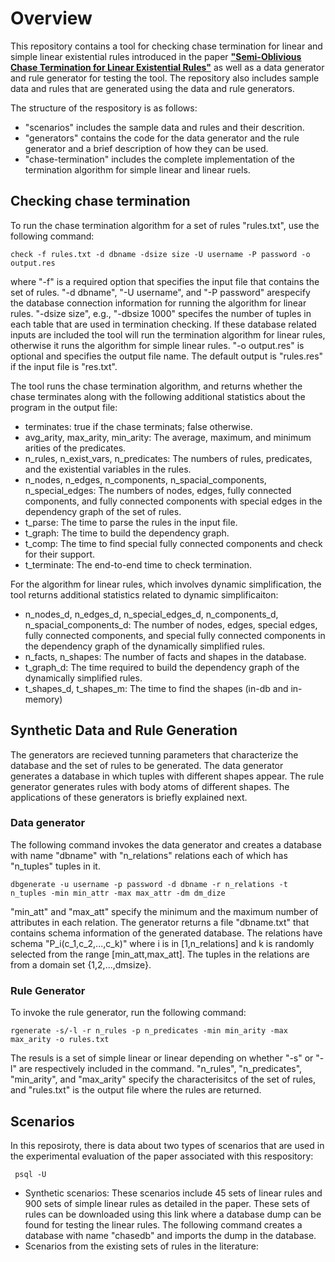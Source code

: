 # Overview

This repository contains a tool for checking chase termination for linear and simple linear existential rules introduced in the paper [**"Semi-Oblivious Chase Termination for Linear Existential Rules"**](https://github.com/mostafamilani/chase-termination/blob/main/chase-termination.pdf) as well as a data generator and rule generator for testing the tool. The repository also includes sample data and rules that are generated using the data and rule generators.

The structure of the respository is as follows:
- \"scenarios\" includes the sample data and rules and their descrition. 
- \"generators\" contains the code for the data generator and the rule generator and a brief description of how they can be used.
- \"chase-termination\" includes the complete implementation of the termination algorithm for simple linear and linear ruels.

## Checking chase termination 

To run the chase termination algorithm for a set of rules "rules.txt", use the following command:

```check -f rules.txt -d dbname -dsize size -U username -P password -o output.res```

where "-f" is a required option that specifies the input file that contains the set of rules. "-d dbname", "-U username", and "-P password" arespecify the database connection information for running the algorithm for linear rules. "-dsize size", e.g., "-dbsize 1000" specifes the number of tuples in each table that are used in termination checking. If these database related inputs are included the tool will run the termination algorithm for linear rules, otherwise it runs the algorithm for simple linear rules. "-o output.res" is optional and specifies the output file name. The default output is "rules.res" if the input file is "res.txt". 

The tool runs the chase termination algorithm, and returns whether the chase terminates along with the following additional statistics about the program in the output file:

- terminates: true if the chase terminats; false otherwise.
- avg_arity, max_arity, min_arity: The average, maximum, and minimum arities of the predicates.
- n_rules, n_exist_vars, n_predicates: The numbers of rules, predicates, and the existential variables in the rules.
- n_nodes, n_edges, n_components, n_spacial_components, n_special_edges: The numbers of nodes, edges, fully connected components, and fully connected components with special edges in the dependency graph of the set of rules.
- t_parse: The time to parse the rules in the input file.
- t_graph: The time to build the dependency graph.
- t_comp: The time to find special fully connected components and check for their support.
- t_terminate: The end-to-end time to check termination.

For the algorithm for linear rules, which involves dynamic simplification, the tool returns additional statistics related to dynamic simplificaiton:
- n_nodes_d, n_edges_d, n_special_edges_d, n_components_d, n_spacial_components_d: The number of nodes, edges, special edges, fully connected components, and special fully connected components in the dependency graph of the dynamically simplified rules. 
- n_facts, n_shapes: The number of facts and shapes in the database.
- t_graph_d: The time required to build the dependency graph of the dynamically simplified rules. 
- t_shapes_d, t_shapes_m: The time to find the shapes (in-db and in-memory)

## Synthetic Data and Rule Generation

The generators are recieved tunning parameters that characterize the database and the set of rules to be generated. The data generator generates a database in which tuples with different shapes appear. The rule generator generates rules with body atoms of different shapes. The applications of these generators is briefly explained next.

### Data generator

The following command invokes the data generator and creates a database with name "dbname" with "n_relations" relations each of which has "n_tuples" tuples in it. 

```
dbgenerate -u username -p password -d dbname -r n_relations -t n_tuples -min min_attr -max max_attr -dm dm_dize
```

"min_att" and "max_att" specify the minimum and the maximum number of attributes in each relation. The generator returns a file "dbname.txt" that contains schema information of the generated database. The relations have schema "P_i(c_1,c_2,...,c_k)" where i is in [1,n_relations] and k is randomly selected from the range [min_att,max_att]. The tuples in the relations are from a domain set {1,2,...,dmsize}.

### Rule Generator

To invoke the rule generator, run the following command:

```
rgenerate -s/-l -r n_rules -p n_predicates -min min_arity -max max_arity -o rules.txt
```
The resuls is a set of simple linear or linear depending on whether "-s" or "-l" are respectively included in the command. "n_rules", "n_predicates", "min_arity", and "max_arity" specify the characterisitcs of the set of rules, and "rules.txt" is the output file where the rules are returned.

<!--
createdb -U username -O ownername -E UTF8 -T template0 -l en_US.UTF-8 databasename
psql -U username -d databasename -f filename.sql
pg_restore -U postgres -C -d chasedb d.sql
-->



## Scenarios

In this reposiroty, there is data about two types of scenarios that are used in the experimental evaluation of the paper associated with this respository:

``` psql -U```

- Synthetic scenarios: These scenarios include 45 sets of linear rules and 900 sets of simple linear rules as detailed in the paper. These sets of rules can be downloaded using this link where a database dump can be found for testing the linear rules. The following command creates a database with name "chasedb" and imports the dump in the database.
- Scenarios from the existing sets of rules in the literature:  
